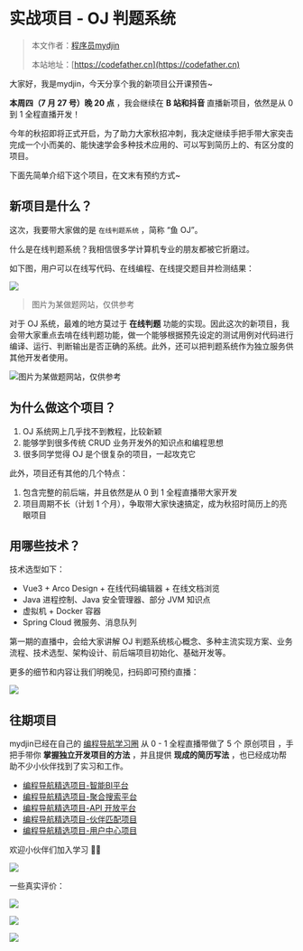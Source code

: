 # 实战项目 - OJ 判题系统

> 本文作者：[程序员mydjin](https://yuyuanweb.feishu.cn/wiki/Abldw5WkjidySxkKxU2cQdAtnah)
>
> 本站地址：[https://codefather.cn](https://codefather.cn)

大家好，我是mydjin，今天分享个我的新项目公开课预告~

**本周四（7 月 27 号）晚 20 点** ，我会继续在 **B 站和抖音** 直播新项目，依然是从 0 到 1 全程直播开发！

今年的秋招即将正式开启，为了助力大家秋招冲刺，我决定继续手把手带大家突击完成一个小而美的、能快速学会多种技术应用的、可以写到简历上的、有区分度的项目。

下面先简单介绍下这个项目，在文末有预约方式~

## 新项目是什么？

这次，我要带大家做的是 `在线判题系统` ，简称 “鱼 OJ”。

什么是在线判题系统？我相信很多学计算机专业的朋友都被它折磨过。

如下图，用户可以在线写代码、在线编程、在线提交题目并检测结果：

![](https://pic.yupi.icu/5563/202311081424827.png)

> 图片为某做题网站，仅供参考

对于 OJ 系统，最难的地方莫过于 **在线判题** 功能的实现。因此这次的新项目，我会带大家重点去啃在线判题功能，做一个能够根据预先设定的测试用例对代码进行编译、运行、判断输出是否正确的系统。此外，还可以把判题系统作为独立服务供其他开发者使用。

![](https://pic.yupi.icu/5563/202311081424932.png)图片为某做题网站，仅供参考

## 为什么做这个项目？

1. OJ 系统网上几乎找不到教程，比较新颖
2. 能够学到很多传统 CRUD 业务开发外的知识点和编程思想
3. 很多同学觉得 OJ 是个很复杂的项目，一起攻克它

此外，项目还有其他的几个特点：

1. 包含完整的前后端，并且依然是从 0 到 1 全程直播带大家开发
2. 项目周期不长（计划 1 个月），争取带大家快速搞定，成为秋招时简历上的亮眼项目

## 用哪些技术？

技术选型如下：

- Vue3 + Arco Design + 在线代码编辑器 + 在线文档浏览
- Java 进程控制、Java 安全管理器、部分 JVM 知识点
- 虚拟机 + Docker 容器
- Spring Cloud 微服务、消息队列

第一期的直播中，会给大家讲解 OJ 判题系统核心概念、多种主流实现方案、业务流程、技术选型、架构设计、前后端项目初始化、基础开发等。

更多的细节和内容让我们明晚见，扫码即可预约直播：

![](https://pic.yupi.icu/5563/202311081424953.png)

## 往期项目

mydjin已经在自己的 [编程导航学习圈](https://mp.weixin.qq.com/s?__biz=MzI1NDczNTAwMA==&mid=2247539132&idx=2&sn=45af016dee0c03491750f76ba8fdbd25&chksm=e9c2be4bdeb5375d3253155b4053263109a631620b7cb9074e2fe1b4a5b1604ef92c522b606e&token=292259508&lang=zh_CN&scene=21#wechat_redirect) 从 0 - 1 全程直播带做了 5 个 原创项目 ，手把手带你 **掌握独立开发项目的方法** ，并且提供 **现成的简历写法** ，也已经成功帮助不少小伙伴找到了实习和工作。

- [编程导航精选项目-智能BI平台](https://mp.weixin.qq.com/s?__biz=MzI1NDczNTAwMA==&mid=2247544397&idx=1&sn=ddbbf61e6980dec63d081c8bcfdc66e4&chksm=e9c2c9badeb540ac09dc9603ab3105c95d114786c2e00d305ee259d206e45350d0be39d43eb6&scene=21#wechat_redirect)
- [编程导航精选项目-聚合搜索平台](https://mp.weixin.qq.com/s?__biz=MzI1NDczNTAwMA==&mid=2247541686&idx=1&sn=c4082ba8dab5af0e95967ff3b0edf9cb&chksm=e9c2c441deb54d57cb3dee251304e74181671f13329f5bdbcdf55abec95336c95436d905e867&token=405633143&lang=zh_CN&scene=21#wechat_redirect)
- [编程导航精选项目-API 开放平台](https://mp.weixin.qq.com/s?__biz=MzI1NDczNTAwMA==&mid=2247534541&idx=1&sn=3dfd13bd337715418294b7301af8fc50&chksm=e9c2a03adeb5292c479cd8a5b93656fb4cf64c89d21866888ab08ff107d80d13ee36862143d5&scene=21#wechat_redirect)
- [编程导航精选项目-伙伴匹配项目](https://mp.weixin.qq.com/s?__biz=MzI1NDczNTAwMA==&mid=2247527878&idx=1&sn=00ef3e8862cec2570eeb2e74a232c700&chksm=e9c28a31deb5032784071939437fba3fd6fdb810f0f849aa90536259d8d8bc25453328b86c12&token=1411297570&lang=zh_CN&scene=21#wechat_redirect)
- [编程导航精选项目-用户中心项目](https://mp.weixin.qq.com/s?__biz=MzI1NDczNTAwMA==&mid=2247508517&idx=1&sn=66803910cf2e7d88e6cab30df9271d5d&chksm=e9c245d2deb5ccc4a2287198f594e7fbcb43d00b0101d9cab77ff17c1412c46e5d99a438e48d&token=1411297570&lang=zh_CN&scene=21#wechat_redirect)

欢迎小伙伴们加入学习 👏🏻

![](https://pic.yupi.icu/5563/202311081424997.png)

一些真实评价：

![](https://pic.yupi.icu/5563/202311081424922.jpeg)

![](https://pic.yupi.icu/5563/202311081424918.jpeg)

![](https://pic.yupi.icu/5563/202311081424507.png)
